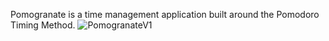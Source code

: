 Pomogranate is a time management application built around the Pomodoro Timing Method. 
![PomogranateV1](https://github.com/user-attachments/assets/88b9851a-01da-4332-9593-b21ec11364f3)

